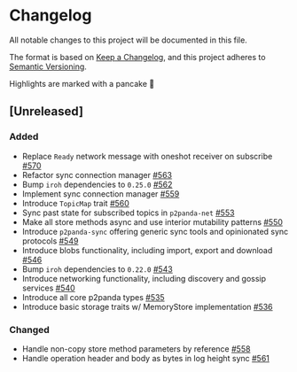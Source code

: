 # Changelog

All notable changes to this project will be documented in this file.

The format is based on [Keep a Changelog](https://keepachangelog.com/en/1.0.0/),
and this project adheres to [Semantic Versioning](https://semver.org/spec/v2.0.0.html).

Highlights are marked with a pancake 🥞

## [Unreleased]

### Added

- Replace `Ready` network message with oneshot receiver on subscribe [#570](https://github.com/p2panda/p2panda/pull/570)
- Refactor sync connection manager [#563](https://github.com/p2panda/p2panda/pull/563)
- Bump `iroh` dependencies to `0.25.0` [#562](https://github.com/p2panda/p2panda/pull/562)
- Implement sync connection manager [#559](https://github.com/p2panda/p2panda/pull/559)
- Introduce `TopicMap` trait [#560](https://github.com/p2panda/p2panda/pull/560)
- Sync past state for subscribed topics in `p2panda-net` [#553](https://github.com/p2panda/p2panda/pull/553)
- Make all store methods async and use interior mutability patterns [#550](https://github.com/p2panda/p2panda/pull/550)
- Introduce `p2panda-sync` offering generic sync tools and opinionated sync protocols [#549](https://github.com/p2panda/p2panda/pull/549)
- Introduce blobs functionality, including import, export and download
  [#546](https://github.com/p2panda/p2panda/pull/546)
- Bump `iroh` dependencies to `0.22.0` [#543](https://github.com/p2panda/p2panda/pull/543)
- Introduce networking functionality, including discovery and gossip
  services [#540](https://github.com/p2panda/p2panda/pull/540)
- Introduce all core p2panda types [#535](https://github.com/p2panda/p2panda/pull/535)
- Introduce basic storage traits w/ MemoryStore implementation [#536](https://github.com/p2panda/p2panda/pull/536)

### Changed

- Handle non-copy store method parameters by reference [#558](https://github.com/p2panda/p2panda/pull/558)
- Handle operation header and body as bytes in log height sync [#561](https://github.com/p2panda/p2panda/pull/561)
